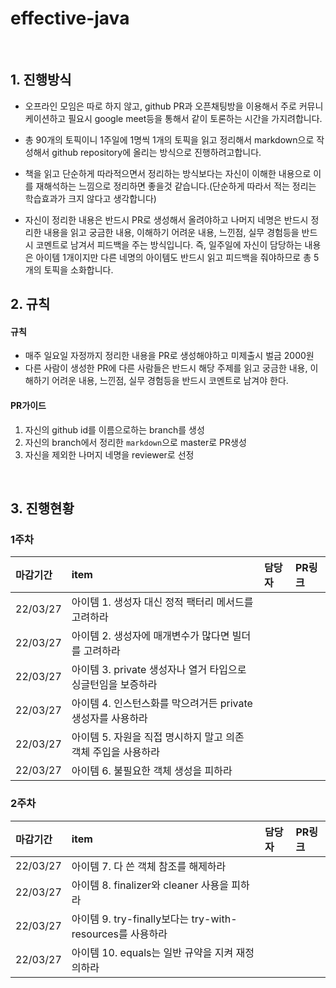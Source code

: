 # effective-java

<br>

## 1. 진행방식

- 오프라인 모임은 따로 하지 않고, github PR과 오픈채팅방을 이용해서 주로 커뮤니케이션하고 필요시 google meet등을 통해서 같이 토론하는 시간을 가지려합니다.

- 총 90개의 토픽이니 1주일에 1명씩 1개의 토픽을 읽고 정리해서 markdown으로 작성해서 github repository에 올리는 방식으로 진행하려고합니다.

- 책을 읽고 단순하게 따라적으면서 정리하는 방식보다는 자신이 이해한 내용으로 이를 재해석하는 느낌으로 정리하면 좋을것 같습니다.(단순하게 따라서 적는 정리는 학습효과가 크지 않다고 생각합니다)

- 자신이 정리한 내용은 반드시 PR로 생성해서 올려야하고 나머지 네명은 반드시 정리한 내용을 읽고 궁금한 내용, 이해하기 어려운 내용, 느낀점, 실무 경험등을 반드시 코멘트로 남겨서 피드백을 주는 방식입니다. 즉, 일주일에 자신이 담당하는 내용은 아이템 1개이지만 다른 네명의 아이템도 반드시 읽고 피드백을 줘야하므로 총 5개의 토픽을 소화합니다.


## 2. 규칙

#### 규칙
- 매주 일요일 자정까지 정리한 내용을 PR로 생성해야하고 미제출시 벌금 2000원
- 다른 사람이 생성한 PR에 다른 사람들은 반드시 해당 주제를 읽고 궁금한 내용, 이해하기 어려운 내용, 느낀점, 실무 경험등을 반드시 코멘트로 남겨야 한다.

#### PR가이드
1. 자신의 github id를 이름으로하는 branch를 생성
2. 자신의 branch에서 정리한 `markdown`으로 master로 PR생성
3. 자신을 제외한 나머지 네명을 reviewer로 선정

<br>

## 3. 진행현황

### 1주차

|   마감기간   | item                                              | 담당자              |        PR링크       |
|:----------|:---------------------------------------------------|:------------------|:-------------------|
| 22/03/27  |    아이템 1. 생성자 대신 정적 팩터리 메서드를 고려하라         |                   |                    |
| 22/03/27  |    아이템 2. 생성자에 매개변수가 많다면 빌더를 고려하라         |                   |                    |
| 22/03/27  |    아이템 3. private 생성자나 열거 타입으로 싱글턴임을 보증하라 |                   |                    |
| 22/03/27  |    아이템 4. 인스턴스화를 막으려거든 private 생성자를 사용하라  |                   |                    |
| 22/03/27  |    아이템 5. 자원을 직접 명시하지 말고 의존 객체 주입을 사용하라  |                   |                    |
| 22/03/27  |    아이템 6. 불필요한 객체 생성을 피하라                          |                   |                    |


### 2주차


|   마감기간   | item                                                     | 담당자              |        PR링크       |
|:----------|:--------------------------------------------------------- |:------------------|:-------------------|
| 22/03/27  |    아이템 7. 다 쓴 객체 참조를 해제하라                           |                   |                    |
| 22/03/27  |    아이템 8. finalizer와 cleaner 사용을 피하라                 |                   |                    |
| 22/03/27  |    아이템 9. try-finally보다는 try-with-resources를 사용하라   |                   |                    |
| 22/03/27  |    아이템 10. equals는 일반 규약을 지켜 재정의하라                |                   |                    |

<Br/>


